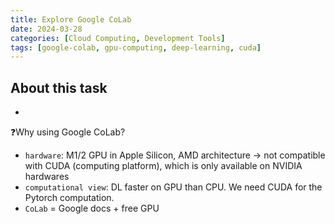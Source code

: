 ```yaml
---
title: Explore Google CoLab
date: 2024-03-28
categories: [Cloud Computing, Development Tools]
tags: [google-colab, gpu-computing, deep-learning, cuda]
---
```


## About this task

- 

❓Why using Google CoLab?

- `hardware`: M1/2 GPU in Apple Silicon, AMD architecture → not compatible with CUDA (computing platform), which is only available on NVIDIA hardwares
- `computational view`: DL faster on GPU than CPU. We need CUDA for the Pytorch computation.
- `CoLab` = Google docs + free GPU